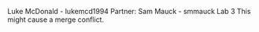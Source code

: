 Luke McDonald - lukemcd1994
Partner: 
  Sam Mauck - smmauck
Lab 3
This might cause a merge conflict.
 
